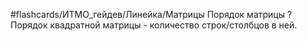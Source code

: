 #flashcards/ИТМО_гейдев/Линейка/Матрицы
Порядок матрицы
?
Порядок квадратной матрицы - количество строк/столбцов в ней.
